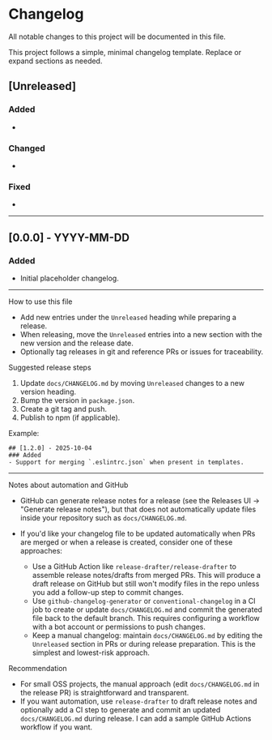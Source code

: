 # Changelog

All notable changes to this project will be documented in this file.

This project follows a simple, minimal changelog template. Replace or expand sections as needed.

## [Unreleased]

### Added

-

### Changed

-

### Fixed

-

---

## [0.0.0] - YYYY-MM-DD

### Added

- Initial placeholder changelog.

---

How to use this file

- Add new entries under the `Unreleased` heading while preparing a release.
- When releasing, move the `Unreleased` entries into a new section with the new version and the release date.
- Optionally tag releases in git and reference PRs or issues for traceability.

Suggested release steps

1. Update `docs/CHANGELOG.md` by moving `Unreleased` changes to a new version heading.
2. Bump the version in `package.json`.
3. Create a git tag and push.
4. Publish to npm (if applicable).

Example:

```
## [1.2.0] - 2025-10-04
### Added
- Support for merging `.eslintrc.json` when present in templates.
```

---

Notes about automation and GitHub

- GitHub can generate release notes for a release (see the Releases UI -> "Generate release notes"), but that does not automatically update files inside your repository such as `docs/CHANGELOG.md`.
- If you'd like your changelog file to be updated automatically when PRs are merged or when a release is created, consider one of these approaches:

	- Use a GitHub Action like `release-drafter/release-drafter` to assemble release notes/drafts from merged PRs. This will produce a draft release on GitHub but still won't modify files in the repo unless you add a follow-up step to commit changes.
	- Use `github-changelog-generator` or `conventional-changelog` in a CI job to create or update `docs/CHANGELOG.md` and commit the generated file back to the default branch. This requires configuring a workflow with a bot account or permissions to push changes.
	- Keep a manual changelog: maintain `docs/CHANGELOG.md` by editing the `Unreleased` section in PRs or during release preparation. This is the simplest and lowest-risk approach.

Recommendation

- For small OSS projects, the manual approach (edit `docs/CHANGELOG.md` in the release PR) is straightforward and transparent.
- If you want automation, use `release-drafter` to draft release notes and optionally add a CI step to generate and commit an updated `docs/CHANGELOG.md` during release. I can add a sample GitHub Actions workflow if you want.

